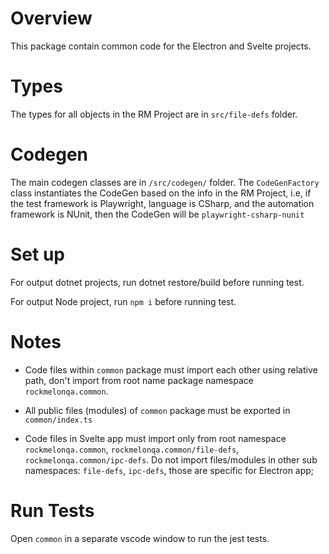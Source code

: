 # Overview

This package contain common code for the Electron and Svelte projects.

# Types

The types for all objects in the RM Project are in `src/file-defs` folder.

# Codegen

The main codegen classes are in `/src/codegen/` folder. The `CodeGenFactory` class instantiates the CodeGen based on the info in the RM Project, i.e, if the test framework is Playwright, language is CSharp, and the automation framework is NUnit, then the CodeGen will be `playwright-csharp-nunit`

# Set up

For output dotnet projects, run dotnet restore/build before running test.

For output Node project, run `npm i` before running test.

# Notes

- Code files within `common` package must import each other using relative path, don't import from root name package namespace `rockmelonqa.common`.

- All public files (modules) of `common` package must be exported in `common/index.ts`

- Code files in Svelte app must import only from root namespace `rockmelonqa.common`, `rockmelonqa.common/file-defs`, `rockmelonqa.common/ipc-defs`. Do not import files/modules in other sub namespaces: `file-defs`, `ipc-defs`, those are specific for Electron app;

# Run Tests

Open `common` in a separate vscode window to run the jest tests.
